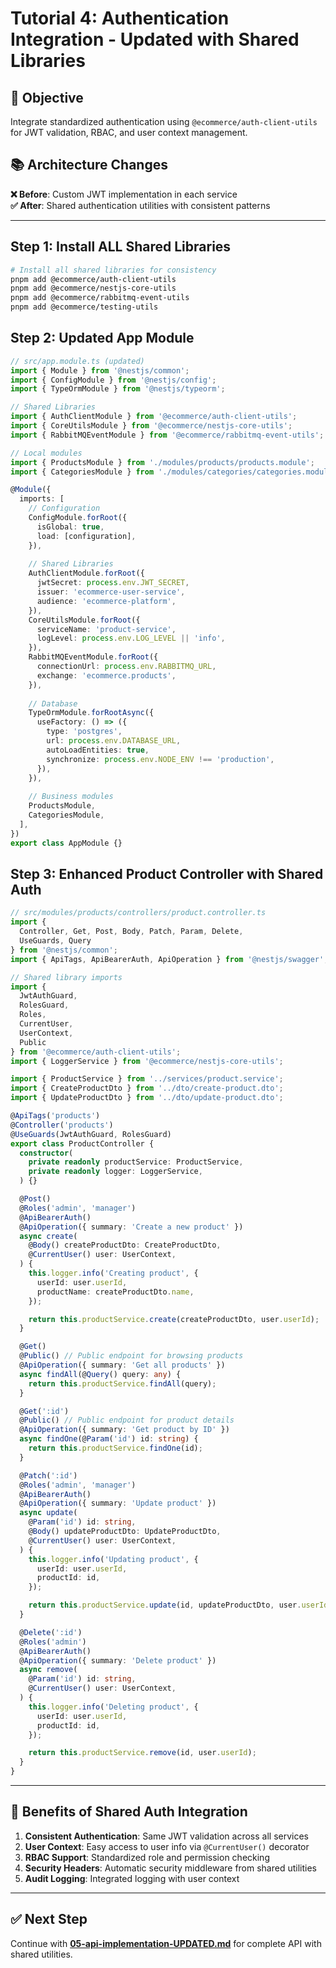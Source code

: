 # Tutorial 4: Authentication Integration - Updated with Shared Libraries

## 🎯 Objective
Integrate standardized authentication using `@ecommerce/auth-client-utils` for JWT validation, RBAC, and user context management.

## 📚 Architecture Changes

**❌ Before**: Custom JWT implementation in each service  
**✅ After**: Shared authentication utilities with consistent patterns

---

## Step 1: Install ALL Shared Libraries

```bash
# Install all shared libraries for consistency
pnpm add @ecommerce/auth-client-utils
pnpm add @ecommerce/nestjs-core-utils
pnpm add @ecommerce/rabbitmq-event-utils
pnpm add @ecommerce/testing-utils
```

## Step 2: Updated App Module

```typescript
// src/app.module.ts (updated)
import { Module } from '@nestjs/common';
import { ConfigModule } from '@nestjs/config';
import { TypeOrmModule } from '@nestjs/typeorm';

// Shared Libraries
import { AuthClientModule } from '@ecommerce/auth-client-utils';
import { CoreUtilsModule } from '@ecommerce/nestjs-core-utils';
import { RabbitMQEventModule } from '@ecommerce/rabbitmq-event-utils';

// Local modules
import { ProductsModule } from './modules/products/products.module';
import { CategoriesModule } from './modules/categories/categories.module';

@Module({
  imports: [
    // Configuration
    ConfigModule.forRoot({
      isGlobal: true,
      load: [configuration],
    }),
    
    // Shared Libraries
    AuthClientModule.forRoot({
      jwtSecret: process.env.JWT_SECRET,
      issuer: 'ecommerce-user-service',
      audience: 'ecommerce-platform',
    }),
    CoreUtilsModule.forRoot({
      serviceName: 'product-service',
      logLevel: process.env.LOG_LEVEL || 'info',
    }),
    RabbitMQEventModule.forRoot({
      connectionUrl: process.env.RABBITMQ_URL,
      exchange: 'ecommerce.products',
    }),
    
    // Database
    TypeOrmModule.forRootAsync({
      useFactory: () => ({
        type: 'postgres',
        url: process.env.DATABASE_URL,
        autoLoadEntities: true,
        synchronize: process.env.NODE_ENV !== 'production',
      }),
    }),
    
    // Business modules
    ProductsModule,
    CategoriesModule,
  ],
})
export class AppModule {}
```

## Step 3: Enhanced Product Controller with Shared Auth

```typescript
// src/modules/products/controllers/product.controller.ts
import { 
  Controller, Get, Post, Body, Patch, Param, Delete, 
  UseGuards, Query 
} from '@nestjs/common';
import { ApiTags, ApiBearerAuth, ApiOperation } from '@nestjs/swagger';

// Shared library imports
import { 
  JwtAuthGuard, 
  RolesGuard, 
  Roles, 
  CurrentUser, 
  UserContext,
  Public 
} from '@ecommerce/auth-client-utils';
import { LoggerService } from '@ecommerce/nestjs-core-utils';

import { ProductService } from '../services/product.service';
import { CreateProductDto } from '../dto/create-product.dto';
import { UpdateProductDto } from '../dto/update-product.dto';

@ApiTags('products')
@Controller('products')
@UseGuards(JwtAuthGuard, RolesGuard)
export class ProductController {
  constructor(
    private readonly productService: ProductService,
    private readonly logger: LoggerService,
  ) {}

  @Post()
  @Roles('admin', 'manager')
  @ApiBearerAuth()
  @ApiOperation({ summary: 'Create a new product' })
  async create(
    @Body() createProductDto: CreateProductDto,
    @CurrentUser() user: UserContext,
  ) {
    this.logger.info('Creating product', {
      userId: user.userId,
      productName: createProductDto.name,
    });

    return this.productService.create(createProductDto, user.userId);
  }

  @Get()
  @Public() // Public endpoint for browsing products
  @ApiOperation({ summary: 'Get all products' })
  async findAll(@Query() query: any) {
    return this.productService.findAll(query);
  }

  @Get(':id')
  @Public() // Public endpoint for product details
  @ApiOperation({ summary: 'Get product by ID' })
  async findOne(@Param('id') id: string) {
    return this.productService.findOne(id);
  }

  @Patch(':id')
  @Roles('admin', 'manager')
  @ApiBearerAuth()
  @ApiOperation({ summary: 'Update product' })
  async update(
    @Param('id') id: string,
    @Body() updateProductDto: UpdateProductDto,
    @CurrentUser() user: UserContext,
  ) {
    this.logger.info('Updating product', {
      userId: user.userId,
      productId: id,
    });

    return this.productService.update(id, updateProductDto, user.userId);
  }

  @Delete(':id')
  @Roles('admin')
  @ApiBearerAuth()
  @ApiOperation({ summary: 'Delete product' })
  async remove(
    @Param('id') id: string,
    @CurrentUser() user: UserContext,
  ) {
    this.logger.info('Deleting product', {
      userId: user.userId,
      productId: id,
    });

    return this.productService.remove(id, user.userId);
  }
}
```

---

## 🎯 Benefits of Shared Auth Integration

1. **Consistent Authentication**: Same JWT validation across all services
2. **User Context**: Easy access to user info via `@CurrentUser()` decorator
3. **RBAC Support**: Standardized role and permission checking
4. **Security Headers**: Automatic security middleware from shared utilities
5. **Audit Logging**: Integrated logging with user context

---

## ✅ Next Step
Continue with **[05-api-implementation-UPDATED.md](./05-api-implementation-UPDATED.md)** for complete API with shared utilities.